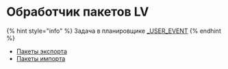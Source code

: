 # Обработчик пакетов LV

{% hint style="info" %}
Задача в планировщике [\_USER\_EVENT](../../../administrirovanie/sobytiinaya-model/\_user\_event.md)
{% endhint %}

* [Пакеты экспорта](pakety-eksporta/)
* [Пакеты импорта](pakety-importa.md)

